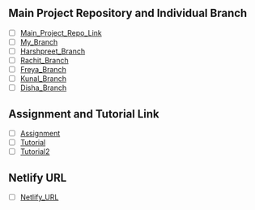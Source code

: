 ## Main Project Repository and Individual Branch
- [ ] [Main_Project_Repo_Link](https://git.cs.dal.ca/harshpreet/csci_5709_grp-06)
- [ ] [My_Branch](https://git.cs.dal.ca/harshpreet/csci_5709_grp-06/-/tree/develop_rahul?ref_type=heads)
- [ ] [Harshpreet_Branch](https://git.cs.dal.ca/harshpreet/csci_5709_grp-06/-/tree/HarshpreetSingh?ref_type=heads)
- [ ] [Rachit_Branch](https://git.cs.dal.ca/harshpreet/csci_5709_grp-06/-/tree/Rachit?ref_type=heads)
- [ ] [Freya_Branch](https://git.cs.dal.ca/harshpreet/csci_5709_grp-06/-/tree/FreyaV?ref_type=heads)
- [ ] [Kunal_Branch](https://git.cs.dal.ca/harshpreet/csci_5709_grp-06/-/tree/dev_kunal?ref_type=heads)
- [ ] [Disha_Branch](https://git.cs.dal.ca/harshpreet/csci_5709_grp-06/-/tree/dev/disha?ref_type=heads)
## Assignment and Tutorial Link
- [ ] [Assignment](https://git.cs.dal.ca/rgoswami/csci_5709_repository)
- [ ] [Tutorial](https://git.cs.dal.ca/rgoswami/csci_5709_tutorials/-/tree/main?ref_type=heads)
- [ ] [Tutorial2](https://git.cs.dal.ca/rgoswami/csci_5709_tutorials/-/tree/main/tutorial2?ref_type=heads)

## Netlify URL
- [ ] [Netlify_URL](https://main--majestic-youtiao-df8192.netlify.app/)
